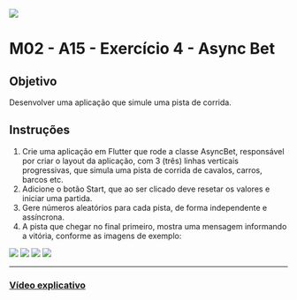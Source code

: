 ![](https://i.imgur.com/xG74tOh.png)

# M02 - A15 - Exercício 4 - Async Bet

## Objetivo

Desenvolver uma aplicação que simule uma pista de corrida.

## Instruções

1. Crie uma aplicação em Flutter que rode a classe AsyncBet, responsável por criar o layout da aplicação, com 3 (três) linhas verticais progressivas, que simula uma pista de corrida de cavalos, carros, barcos etc.
2. Adicione o botão Start, que ao ser clicado deve resetar os valores e iniciar uma partida.
3. Gere números aleatórios para cada pista, de forma independente e assíncrona.
4. A pista que chegar no final primeiro, mostra uma mensagem informando a vitória, conforme as imagens de exemplo:

![](https://i.imgur.com/mX5q61G.png)
![](https://i.imgur.com/vSRQDxR.png)
![](https://i.imgur.com/A2Iy3ET.png)
![](https://i.imgur.com/ToNmoHZ.png)

---

### [Vídeo explicativo](https://drive.google.com/file/d/1E7qOP0sxVRVhjHCQFj2OX_YfHNc4oS4s/view?usp=sharing)
